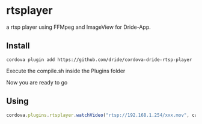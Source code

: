 # rtsplayer
a rtsp player using FFMpeg and ImageView for Dride-App.


## Install

```cordova plugin add https://github.com/dride/cordova-dride-rtsp-player```

Execute the compile.sh inside the Plugins folder

Now you are ready to go

## Using

``` javascript
cordova.plugins.rtsplayer.watchVideo("rtsp://192.168.1.254/xxx.mov", callbackSucces, callbackError);
```
